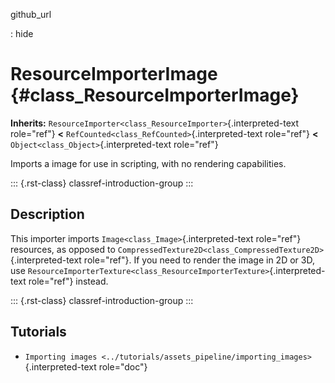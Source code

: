 github_url

:   hide

# ResourceImporterImage {#class_ResourceImporterImage}

**Inherits:**
`ResourceImporter<class_ResourceImporter>`{.interpreted-text role="ref"}
**\<** `RefCounted<class_RefCounted>`{.interpreted-text role="ref"}
**\<** `Object<class_Object>`{.interpreted-text role="ref"}

Imports a image for use in scripting, with no rendering capabilities.

::: {.rst-class}
classref-introduction-group
:::

## Description

This importer imports `Image<class_Image>`{.interpreted-text role="ref"}
resources, as opposed to
`CompressedTexture2D<class_CompressedTexture2D>`{.interpreted-text
role="ref"}. If you need to render the image in 2D or 3D, use
`ResourceImporterTexture<class_ResourceImporterTexture>`{.interpreted-text
role="ref"} instead.

::: {.rst-class}
classref-introduction-group
:::

## Tutorials

- `Importing images <../tutorials/assets_pipeline/importing_images>`{.interpreted-text
  role="doc"}
